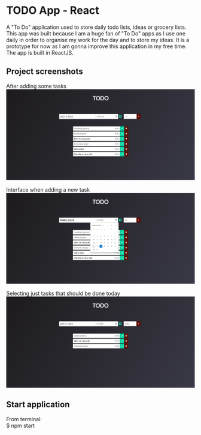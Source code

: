 # TODO App - React

A "To Do" application used to store daily todo lists, ideas or grocery lists.
This app was built because I am a huge fan of "To Do" apps as I use one daily in order to organise my work for the day and to store my ideas. It is a prototype for now as I am gonna improve this application in my free time.
The app is built in ReactJS.

## Project screenshots

After adding some tasks
![After adding some tasks](/client/public/Photo1.jpg?raw=true "App interface")

Interface when adding a new task
![After searching for grocery list](/client/public/Photo2.jpg?raw=true)

Selecting just tasks that should be done today
![After searching for grocery list](/client/public/Photo3.jpg?raw=true)

## Start application

From terminal:  
$ npm start
